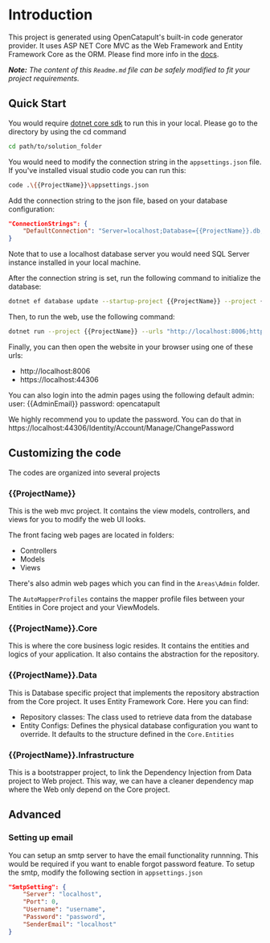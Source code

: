 # Introduction
This project is generated using OpenCatapult's built-in code generator provider. It uses ASP NET Core MVC as the Web Framework and Entity Framework Core as the ORM. Please find more info in the [docs](https://docs.opencatapult.net/references/task-provider/generator-provider#polyrific-catapult-taskproviders-aspnetcoremvc).

_**Note:** The content of this `Readme.md` file can be safely modified to fit your project requirements._

## Quick Start
You would require [dotnet core sdk](https://dotnet.microsoft.com/download/dotnet-core/2.1) to run this in your local. Please go to the directory by using the cd command
```sh
cd path/to/solution_folder
```

You would need to modify the connection string in the `appsettings.json` file. If you've installed visual studio code you can run this:
```sh
code .\{{ProjectName}}\appsettings.json
```

Add the connection string to the json file, based on your database configuration:
```json
"ConnectionStrings": {
    "DefaultConnection": "Server=localhost;Database={{ProjectName}}.db;User ID=sa;Password=samprod;"
}
```

Note that to use a localhost database server you would need SQL Server instance installed in your local machine.

After the connection string is set, run the following command to initialize the database:
```sh
dotnet ef database update --startup-project {{ProjectName}} --project {{ProjectName}}.Data
```

Then, to run the web, use the following command:
```sh
dotnet run --project {{ProjectName}} --urls "http://localhost:8006;https://localhost:44306"
```

Finally, you can then open the website in your browser using one of these urls:
- http://localhost:8006
- https://localhost:44306

You can also login into the admin pages using the following default admin:
user: {{AdminEmail}}
password: opencatapult

We highly recommend you to update the password. You can do that in https://localhost:44306/Identity/Account/Manage/ChangePassword

## Customizing the code
The codes are organized into several projects

### {{ProjectName}}
This is the web mvc project. It contains the view models, controllers, and views for you to modify the web UI looks. 

The front facing web pages are located in folders:
- Controllers
- Models
- Views

There's also admin web pages which you can find in the `Areas\Admin` folder.

The `AutoMapperProfiles` contains the mapper profile files between your Entities in Core project and your ViewModels.

### {{ProjectName}}.Core
This is where the core business logic resides. It contains the entities and logics of your application. It also contains the abstraction for the repository.

### {{ProjectName}}.Data
This is Database specific project that implements the repository abstraction from the Core project. It uses Entity Framework Core. Here you can find:
- Repository classes: The class used to retrieve data from the database
- Entity Configs: Defines the physical database configuration you want to override. It defaults to the structure defined in the `Core.Entities`

### {{ProjectName}}.Infrastructure
This is a bootstrapper project, to link the Dependency Injection from Data project to Web project. This way, we can have a cleaner dependency map where the Web only depend on the Core project.

## Advanced

### Setting up email
You can setup an smtp server to have the email functionality runnning. This would be required if you want to enable forgot password feature. To setup the smtp, modify the following section in `appsettings.json`
```json
"SmtpSetting": {
    "Server": "localhost",
    "Port": 0,
    "Username": "username",
    "Password": "password",
    "SenderEmail": "localhost"
}
```
